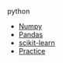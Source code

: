 python

- [Numpy](https://github.com/LeeJeaHyuk/python/blob/master/Numpy/README_Numpy.md)
- [Pandas](https://github.com/LeeJeaHyuk/python/blob/master/Pandas/README_Pandas.md)
- [scikit-learn](https://github.com/LeeJeaHyuk/python/blob/master/scikit-learn/README_scikit-learn.md)
- [Practice](https://github.com/LeeJeaHyuk/python/blob/master/Practice/README_Practice.md)

